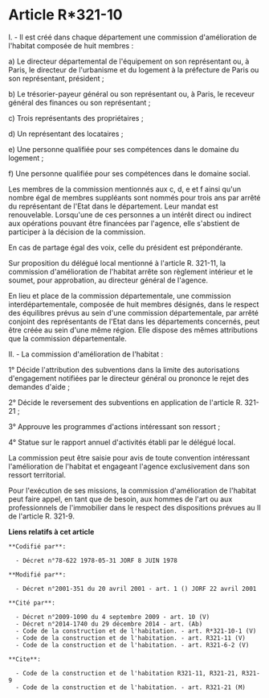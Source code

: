 # Article R*321-10

I. - Il est créé dans chaque département une commission d'amélioration de l'habitat composée de huit membres :

a) Le directeur départemental de l'équipement on son représentant ou, à Paris, le directeur de l'urbanisme et du logement à
la préfecture de Paris ou son représentant, président ;

b) Le trésorier-payeur général ou son représentant ou, à Paris, le receveur général des finances ou son représentant ;

c) Trois représentants des propriétaires ;

d) Un représentant des locataires ;

e) Une personne qualifiée pour ses compétences dans le domaine du logement ;

f) Une personne qualifiée pour ses compétences dans le domaine social.

Les membres de la commission mentionnés aux c, d, e et f ainsi qu'un nombre égal de membres suppléants sont nommés pour trois
ans par arrêté du représentant de l'Etat dans le département. Leur mandat est renouvelable. Lorsqu'une de ces personnes a un
intérêt direct ou indirect aux opérations pouvant être financées par l'agence, elle s'abstient de participer à la décision de
la commission.

En cas de partage égal des voix, celle du président est prépondérante.

Sur proposition du délégué local mentionné à l'article R. 321-11, la commission d'amélioration de l'habitat arrête son
règlement intérieur et le soumet, pour approbation, au directeur général de l'agence.

En lieu et place de la commission départementale, une commission interdépartementale, composée de huit membres désignés, dans
le respect des équilibres prévus au sein d'une commission départementale, par arrêté conjoint des représentants de l'Etat
dans les départements concernés, peut être créée au sein d'une même région. Elle dispose des mêmes attributions que la
commission départementale.

II. - La commission d'amélioration de l'habitat :

1° Décide l'attribution des subventions dans la limite des autorisations d'engagement notifiées par le directeur général ou
prononce le rejet des demandes d'aide ;

2° Décide le reversement des subventions en application de l'article R. 321-21 ;

3° Approuve les programmes d'actions intéressant son ressort ;

4° Statue sur le rapport annuel d'activités établi par le délégué local.

La commission peut être saisie pour avis de toute convention intéressant l'amélioration de l'habitat et engageant l'agence
exclusivement dans son ressort territorial.

Pour l'exécution de ses missions, la commission d'amélioration de l'habitat peut faire appel, en tant que de besoin, aux
hommes de l'art ou aux professionnels de l'immobilier dans le respect des dispositions prévues au II de l'article R. 321-9.

**Liens relatifs à cet article**

	**Codifié par**:

	  - Décret n°78-622 1978-05-31 JORF 8 JUIN 1978

	**Modifié par**:

	  - Décret n°2001-351 du 20 avril 2001 - art. 1 () JORF 22 avril 2001

	**Cité par**:

	  - Décret n°2009-1090 du 4 septembre 2009 - art. 10 (V)
	  - Décret n°2014-1740 du 29 décembre 2014 - art. (Ab)
	  - Code de la construction et de l'habitation. - art. R*321-10-1 (V)
	  - Code de la construction et de l'habitation. - art. R321-11 (V)
	  - Code de la construction et de l'habitation. - art. R321-6-2 (V)

	**Cite**:

	  - Code de la construction et de l'habitation R321-11, R321-21, R321-9
	  - Code de la construction et de l'habitation. - art. R321-21 (M)
